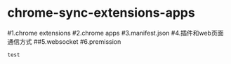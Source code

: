 # chrome-sync-extensions-apps
#1.chrome extensions
#2.chrome apps
#3.manifest.json
#4.插件和web页面通信方式
##5.websocket
#6.premission

```
test
```
